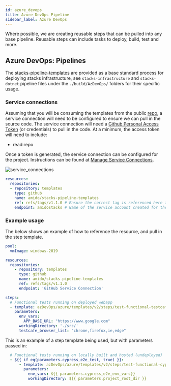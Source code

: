 ```yaml
---
id: azure_devops
title: Azure DevOps Pipeline
sidebar_label: Azure DevOps
---
```


Where possible, we are creating reusable steps that can be pulled into any base pipeline. Reusable steps can include tasks to deploy, build, test and more.

## Azure DevOps: Pipelines

The [stacks-pipeline-templates](https://github.com/amido/stacks-pipeline-templates) are provided as a base standard process for deploying stacks infrastructure, see `stacks-infrastructure` and `stacks-dotnet` pipeline files under the `./build/AzDevOps/` folders for their specific usage.

### Service connections

Assuming that you will be consuming the templates from the public [repo](https://github.com/amido/stacks-pipeline-templates), a service connection will need to be configured to ensure we can pull in the source code. The service connection will need a [Github Personal Access Token](https://github.com/settings/tokens) (or credentials) to pull in the code. At a minimum, the access token will need to include:

*  read:repo

 Once a token is generated, the service connection can be configured for the project. Instructions can be found at [Manage Service Connections](https://docs.microsoft.com/en-us/azure/devops/pipelines/library/service-endpoints?view=azure-devops&tabs=yaml#create-a-service-connection).

 ![service_connections](https://amidostacksassets.blob.core.windows.net/docs/assets/service_connection_adding.gif)

```yaml
resources:
  repositories:
  - repository: templates
    type: github
    name: amido/stacks-pipeline-templates
    ref: refs/tags/v1.1.0 # Ensure the correct tag is referenced here to ensure version control
    endpoint: amidostacks # Name of the service account created for the connection to GitHub from Azure DevOps
```

### Example usage

The below shows an example of how to reference the resource, and pull in the step template.

```yaml
pool:
  vmImage: windows-2019

resources:
  repositories:
    - repository: templates
      type: github
      name: amido/stacks-pipeline-templates
      ref: refs/tags/v1.1.0
      endpoint: 'GitHub Service Connection'

steps:
  # Functional tests running on deployed webapp
  - template: azDevOps/azure/templates/v2/steps/test-functional-testcafe.yml@templates
    parameters:
      env_vars:
        APP_BASE_URL: "https://www.google.com"
      workingDirectory: './src/'
      testcafe_browser_list: "chrome,firefox,ie,edge"
```

This is an example of a step template being used, but with parameters passed in:

```yaml
  # Functional tests running on locally built and hosted (undeployed)
  - ${{ if eq(parameters.cypress_e2e_test, true) }}:
      - template: azDevOps/azure/templates/v2/steps/test-functional-cypress.yml@templates
        parameters:
          env_vars: ${{ parameters.cypress_e2e_env_vars}}
          workingDirectory: ${{ parameters.project_root_dir }}
```
